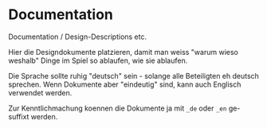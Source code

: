 # Documentation
Documentation / Design-Descriptions etc.


Hier die Designdokumente platzieren, damit man weiss "warum wieso weshalb" Dinge im Spiel so ablaufen, wie sie ablaufen.

Die Sprache sollte ruhig "deutsch" sein - solange alle Beteiligten eh deutsch sprechen. Wenn Dokumente aber "eindeutig" sind, kann auch Englisch verwendet werden.

Zur Kenntlichmachung koennen die Dokumente ja mit `_de` oder `_en` ge-suffixt werden.
